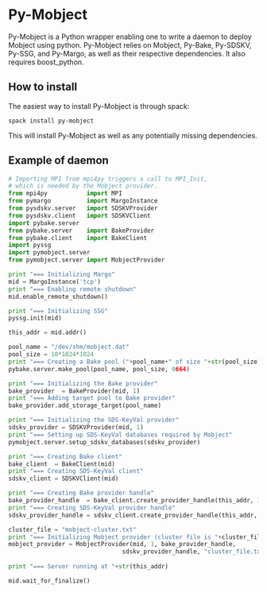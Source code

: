 # Py-Mobject

Py-Mobject is a Python wrapper enabling one to write a daemon to deploy
Mobject using python. Py-Mobject relies on Mobject, Py-Bake, Py-SDSKV,
Py-SSG, and Py-Margo, as well as their respective dependencies. It also
requires boost_python.

## How to install

The easiest way to install Py-Mobject is through spack:

```
spack install py-mobject
```

This will install Py-Mobject as well as any potentially missing dependencies.

## Example of daemon

```python
# Importing MPI from mpi4py triggers a call to MPI_Init,
# which is needed by the Mobject provider.
from mpi4py           import MPI
from pymargo          import MargoInstance
from pysdskv.server   import SDSKVProvider
from pysdskv.client   import SDSKVClient
import pybake.server
from pybake.server    import BakeProvider
from pybake.client    import BakeClient
import pyssg
import pymobject.server
from pymobject.server import MobjectProvider

print "=== Initializing Margo"
mid = MargoInstance('tcp')
print "=== Enabling remote shutdown"
mid.enable_remote_shutdown()

print "=== Initializing SSG"
pyssg.init(mid)

this_addr = mid.addr()

pool_name = "/dev/shm/mobject.dat"
pool_size = 10*1024*1024
print "=== Creating a Bake pool ("+pool_name+" of size "+str(pool_size)+")"
pybake.server.make_pool(pool_name, pool_size, 0664)

print "=== Initializing the Bake provider"
bake_provider  = BakeProvider(mid, 1)
print "=== Adding target pool to Bake provider"
bake_provider.add_storage_target(pool_name)

print "=== Initializing the SDS-KeyVal provider"
sdskv_provider = SDSKVProvider(mid, 1)
print "=== Setting up SDS-KeyVal databases required by Mobject"
pymobject.server.setup_sdskv_databases(sdskv_provider)

print "=== Creating Bake client"
bake_client  = BakeClient(mid)
print "=== Creating SDS-KeyVal client"
sdskv_client = SDSKVClient(mid)

print "=== Creating Bake provider handle"
bake_provider_handle  = bake_client.create_provider_handle(this_addr, 1)
print "=== Creating SDS-KeyVal provider handle"
sdskv_provider_handle = sdskv_client.create_provider_handle(this_addr, 1)

cluster_file = "mobject-cluster.txt"
print "=== Initializing Mobject provider (cluster file is "+cluster_file+")"
mobject_provider = MobjectProvider(mid, 1, bake_provider_handle,
                                sdskv_provider_handle, "cluster_file.txt")
                                
print "=== Server running at "+str(this_addr)

mid.wait_for_finalize()
```